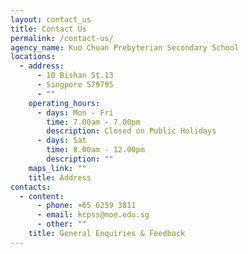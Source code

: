 ```yaml
---
layout: contact_us
title: Contact Us
permalink: /contact-us/
agency_name: Kuo Chuan Prebyterian Secondary School
locations:
  - address:
      - 10 Bishan St.13
      - Singpore 579795
      - ""
    operating_hours:
      - days: Mon - Fri
        time: 7.00am - 7.00pm
        description: Closed on Public Holidays
      - days: Sat
        time: 8.00am - 12.00pm
        description: ""
    maps_link: ""
    title: Address
contacts:
  - content:
      - phone: +65 6259 3811
      - email: kcpss@moe.edu.sg
      - other: ""
    title: General Enquiries & Feedback
---
```

